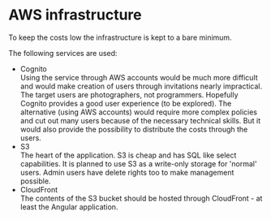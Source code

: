 AWS infrastructure
==================

To keep the costs low the infrastructure is kept to a bare minimum.

The following services are used: 

* Cognito   
  Using the service through AWS accounts would be much more difficult and would
  make creation of users through invitations nearly impractical. The target
  users are photographers, not programmers. Hopefully Cognito provides
  a good user experience (to be explored).
  The alternative (using AWS accounts) would require more complex policies
  and cut out many users because of the necessary technical skills. But it
  would also provide the possibility to distribute the costs through the users.
* S3  
  The heart of the application. S3 is cheap and has SQL like select capabilities.
  It is planned to use S3 as a write-only storage for 'normal' users.
  Admin users have delete rights too to make management possible.
* CloudFront  
  The contents of the S3 bucket should be hosted through CloudFront - at least
  the Angular application.
  